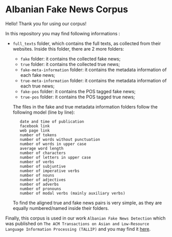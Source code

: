 # Albanian Fake News Corpus

Hello! Thank you for using our corpus!

In this repository you may find following informations :

 - ``full_texts`` folder, which contains the full texts, as collected from their websites. Inside this folder, there are 2 more folders:

   - ``fake`` folder: it contains the collected fake news;
   - ``true`` folder: it contains the collected true news;
   - ``fake-meta-information`` folder: it contains the metadata information of each fake news;
   - ``true-meta-information`` folder: it contains the metadata information of each true news;
   - ``fake-pos`` folder: it contains the POS tagged fake news;
   - ``true-pos`` folder: it contains the POS tagged true news;

   The files in the fake and true metadata information folders follow the following model (line by line):

          date and time of publication
		  facebook link
          web page link
          number of tokens
          number of words without punctuation
          number of words in upper case
          average word length
          number of characters
          number of letters in upper case
          number of verbs
          number of subjuntive 
          number of imperative verbs
          number of nouns
          number of adjectives
          number of adverbs
          number of pronouns
          number of modal verbs (mainly auxiliary verbs)
		

   To find the aligned true and fake news pairs is very simple, as they are equally numbered/named inside their folders.

Finally, this corpus is used in our work ``Albanian Fake News Detection`` which was published on ``The ACM Transactions on Asian and Low-Resource Language Information Processing (TALLIP)`` and you may find it [here](https://dl.acm.org/doi/10.1145/3487288).
